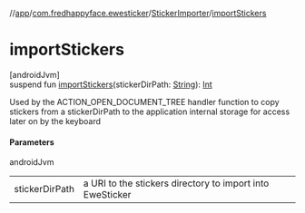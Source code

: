 //[app](../../../index.md)/[com.fredhappyface.ewesticker](../index.md)/[StickerImporter](index.md)/[importStickers](import-stickers.md)

# importStickers

[androidJvm]\
suspend fun [importStickers](import-stickers.md)(stickerDirPath: [String](https://kotlinlang.org/api/latest/jvm/stdlib/kotlin/-string/index.html)): [Int](https://kotlinlang.org/api/latest/jvm/stdlib/kotlin/-int/index.html)

Used by the ACTION_OPEN_DOCUMENT_TREE handler function to copy stickers from a stickerDirPath to the application internal storage for access later on by the keyboard

#### Parameters

androidJvm

| | |
|---|---|
| stickerDirPath | a URI to the stickers directory to import into EweSticker |
